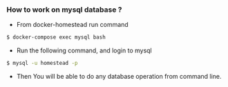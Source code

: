 ### How to work on mysql database ?

- From docker-homestead run command 
```bash
$ docker-compose exec mysql bash
```
- Run the following command, and login to mysql
```bash
$ mysql -u homestead -p
```

- Then You will be able to do any database operation from command line.
